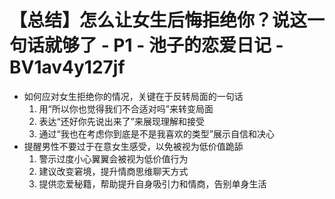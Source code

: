 # 【总结】怎么让女生后悔拒绝你？说这一句话就够了 - P1 - 池子的恋爱日记 - BV1av4y127jf

-   如何应对女生拒绝你的情况，关键在于反转局面的一句话
    1.  用“所以你也觉得我们不合适对吗”来转变局面
    2.  表达“还好你先说出来了”来展现理解和接受
    3.  通过“我也在考虑你到底是不是我喜欢的类型”展示自信和决心
-   提醒男性不要过于在意女生感受，以免被视为低价值跪舔
    1.  警示过度小心翼翼会被视为低价值行为
    2.  建议改变窘境，提升情商思维聊天方式
    3.  提供恋爱秘籍，帮助提升自身吸引力和情商，告别单身生活
